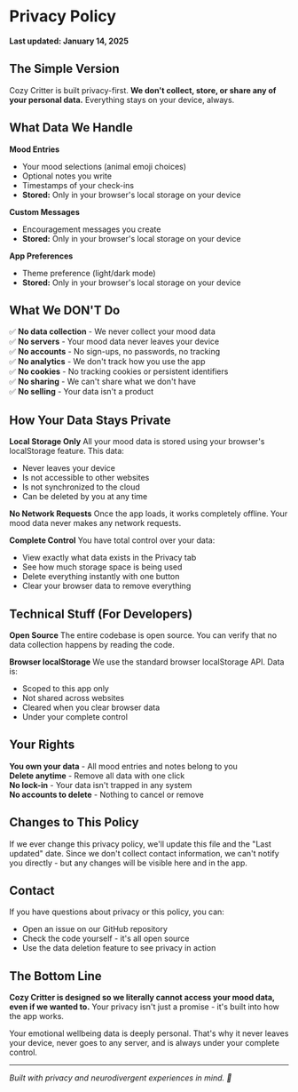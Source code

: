 # Privacy Policy

**Last updated: January 14, 2025**

## The Simple Version

Cozy Critter is built privacy-first. **We don't collect, store, or share any of your personal data.** Everything stays on your device, always.

## What Data We Handle

**Mood Entries**
- Your mood selections (animal emoji choices)
- Optional notes you write
- Timestamps of your check-ins
- **Stored:** Only in your browser's local storage on your device

**Custom Messages**
- Encouragement messages you create
- **Stored:** Only in your browser's local storage on your device

**App Preferences**
- Theme preference (light/dark mode)
- **Stored:** Only in your browser's local storage on your device

## What We DON'T Do

✅ **No data collection** - We never collect your mood data  
✅ **No servers** - Your mood data never leaves your device  
✅ **No accounts** - No sign-ups, no passwords, no tracking  
✅ **No analytics** - We don't track how you use the app  
✅ **No cookies** - No tracking cookies or persistent identifiers  
✅ **No sharing** - We can't share what we don't have  
✅ **No selling** - Your data isn't a product  

## How Your Data Stays Private

**Local Storage Only**
All your mood data is stored using your browser's localStorage feature. This data:
- Never leaves your device
- Is not accessible to other websites
- Is not synchronized to the cloud
- Can be deleted by you at any time

**No Network Requests**
Once the app loads, it works completely offline. Your mood data never makes any network requests.

**Complete Control**
You have total control over your data:
- View exactly what data exists in the Privacy tab
- See how much storage space is being used
- Delete everything instantly with one button
- Clear your browser data to remove everything

## Technical Stuff (For Developers)

**Open Source**
The entire codebase is open source. You can verify that no data collection happens by reading the code.

**Browser localStorage**
We use the standard browser localStorage API. Data is:
- Scoped to this app only
- Not shared across websites
- Cleared when you clear browser data
- Under your complete control

## Your Rights

**You own your data** - All mood entries and notes belong to you  
**Delete anytime** - Remove all data with one click  
**No lock-in** - Your data isn't trapped in any system  
**No accounts to delete** - Nothing to cancel or remove  

## Changes to This Policy

If we ever change this privacy policy, we'll update this file and the "Last updated" date. Since we don't collect contact information, we can't notify you directly - but any changes will be visible here and in the app.

## Contact

If you have questions about privacy or this policy, you can:
- Open an issue on our GitHub repository
- Check the code yourself - it's all open source
- Use the data deletion feature to see privacy in action

## The Bottom Line

**Cozy Critter is designed so we literally cannot access your mood data, even if we wanted to.** Your privacy isn't just a promise - it's built into how the app works.

Your emotional wellbeing data is deeply personal. That's why it never leaves your device, never goes to any server, and is always under your complete control.

---

*Built with privacy and neurodivergent experiences in mind. 💚*
